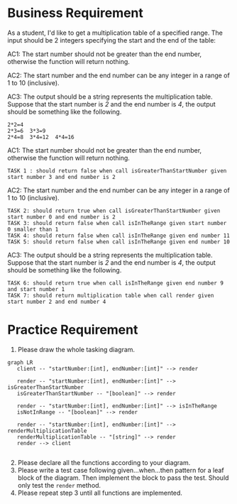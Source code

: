 # Business Requirement
As a student, I'd like to get a multiplication table of a specified range. 
The input should be 2 integers specifying the start and the end of the table:

AC1: The start number should not be greater than the end number, otherwise the function will return nothing.

AC2: The start number and the end number can be any integer in a range of 1 to 10 (inclusive).

AC3: The output should be a string represents the multiplication table. Suppose that the start number is *2* and the end number is *4*, the output should be something like the following.

```
2*2=4
2*3=6  3*3=9
2*4=8  3*4=12  4*4=16
```

AC1: The start number should not be greater than the end number, otherwise the function will return nothing.

    TASK 1 : should return false when call isGreaterThanStartNumber given start number 3 and end number is 2

AC2: The start number and the end number can be any integer in a range of 1 to 10 (inclusive).

    TASK 2: should return true when call isGreaterThanStartNumber given start number 0 and end number is 2
    TASK 3: should return false when call isInTheRange given start number 0 smaller than 1
    TASK 4: should return false when call isInTheRange given end number 11
    TASK 5: should return false when call isInTheRange given end number 10

AC3: The output should be a string represents the multiplication table. Suppose that the start number is *2* and the end number is *4*, the output should be something like the following.
    
    TASK 6: should return true when call isInTheRange given end number 9 and start number 1
    TASK 7: should return multiplication table when call render given start number 2 and end number 4
# Practice Requirement
1. Please draw the whole tasking diagram.
```mermaid
graph LR
   client -- "startNumber:[int], endNumber:[int]" --> render
   
   render -- "startNumber:[int], endNumber:[int]" --> isGreaterThanStartNumber
   isGreaterThanStartNumber -- "[boolean]" --> render
   
   render -- "startNumber:[int], endNumber:[int]" --> isInTheRange
   isNotInRange -- "[boolean]" --> render
   
   render -- "startNumber:[int], endNumber:[int]" --> renderMultiplicationTable
   renderMultiplicationTable -- "[string]" --> render
   render --> client
 
```
2. Please declare all the functions according to your diagram.
3. Please write a test case following given...when...then pattern for a leaf block of the diagram. Then implement the block to pass the test. Should only test the `render` method.
4. Please repeat step 3 until all functions are implemented.
